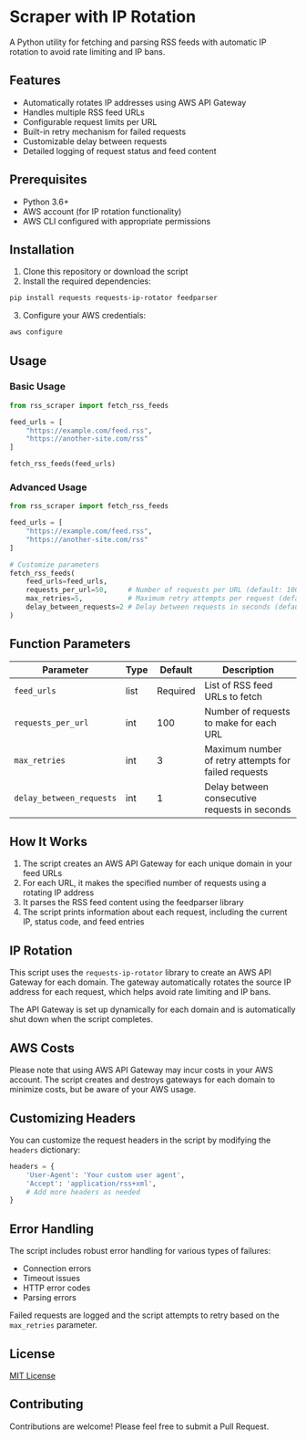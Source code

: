 # Scraper with IP Rotation

A Python utility for fetching and parsing RSS feeds with automatic IP rotation to avoid rate limiting and IP bans.

## Features

- Automatically rotates IP addresses using AWS API Gateway
- Handles multiple RSS feed URLs
- Configurable request limits per URL
- Built-in retry mechanism for failed requests
- Customizable delay between requests
- Detailed logging of request status and feed content

## Prerequisites

- Python 3.6+
- AWS account (for IP rotation functionality)
- AWS CLI configured with appropriate permissions

## Installation

1. Clone this repository or download the script
2. Install the required dependencies:

```bash
pip install requests requests-ip-rotator feedparser
```

3. Configure your AWS credentials:

```bash
aws configure
```

## Usage

### Basic Usage

```python
from rss_scraper import fetch_rss_feeds

feed_urls = [
    "https://example.com/feed.rss",
    "https://another-site.com/rss"
]

fetch_rss_feeds(feed_urls)
```

### Advanced Usage

```python
from rss_scraper import fetch_rss_feeds

feed_urls = [
    "https://example.com/feed.rss",
    "https://another-site.com/rss"
]

# Customize parameters
fetch_rss_feeds(
    feed_urls=feed_urls,
    requests_per_url=50,     # Number of requests per URL (default: 100)
    max_retries=5,           # Maximum retry attempts per request (default: 3)
    delay_between_requests=2 # Delay between requests in seconds (default: 1)
)
```

## Function Parameters

| Parameter | Type | Default | Description |
|-----------|------|---------|-------------|
| `feed_urls` | list | Required | List of RSS feed URLs to fetch |
| `requests_per_url` | int | 100 | Number of requests to make for each URL |
| `max_retries` | int | 3 | Maximum number of retry attempts for failed requests |
| `delay_between_requests` | int | 1 | Delay between consecutive requests in seconds |

## How It Works

1. The script creates an AWS API Gateway for each unique domain in your feed URLs
2. For each URL, it makes the specified number of requests using a rotating IP address
3. It parses the RSS feed content using the feedparser library
4. The script prints information about each request, including the current IP, status code, and feed entries

## IP Rotation

This script uses the `requests-ip-rotator` library to create an AWS API Gateway for each domain. The gateway automatically rotates the source IP address for each request, which helps avoid rate limiting and IP bans.

The API Gateway is set up dynamically for each domain and is automatically shut down when the script completes.

## AWS Costs

Please note that using AWS API Gateway may incur costs in your AWS account. The script creates and destroys gateways for each domain to minimize costs, but be aware of your AWS usage.

## Customizing Headers

You can customize the request headers in the script by modifying the `headers` dictionary:

```python
headers = {
    'User-Agent': 'Your custom user agent',
    'Accept': 'application/rss+xml',
    # Add more headers as needed
}
```

## Error Handling

The script includes robust error handling for various types of failures:
- Connection errors
- Timeout issues
- HTTP error codes
- Parsing errors

Failed requests are logged and the script attempts to retry based on the `max_retries` parameter.

## License

[MIT License](LICENSE)

## Contributing

Contributions are welcome! Please feel free to submit a Pull Request.

